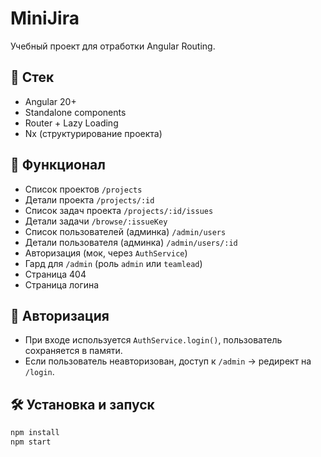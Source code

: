 # MiniJira

Учебный проект для отработки Angular Routing.

## 🚀 Стек
- Angular 20+
- Standalone components
- Router + Lazy Loading
- Nx (структурирование проекта)

## 📂 Функционал
- Список проектов `/projects`
- Детали проекта `/projects/:id`
- Список задач проекта `/projects/:id/issues`
- Детали задачи `/browse/:issueKey`
- Список пользователей (админка) `/admin/users`
- Детали пользователя (админка) `/admin/users/:id`
- Авторизация (мок, через `AuthService`)
- Гард для `/admin` (роль `admin` или `teamlead`)
- Страница 404
- Страница логина

## 🔐 Авторизация
- При входе используется `AuthService.login()`, пользователь сохраняется в памяти.
- Если пользователь неавторизован, доступ к `/admin` → редирект на `/login`.

## 🛠 Установка и запуск
```bash
npm install
npm start

